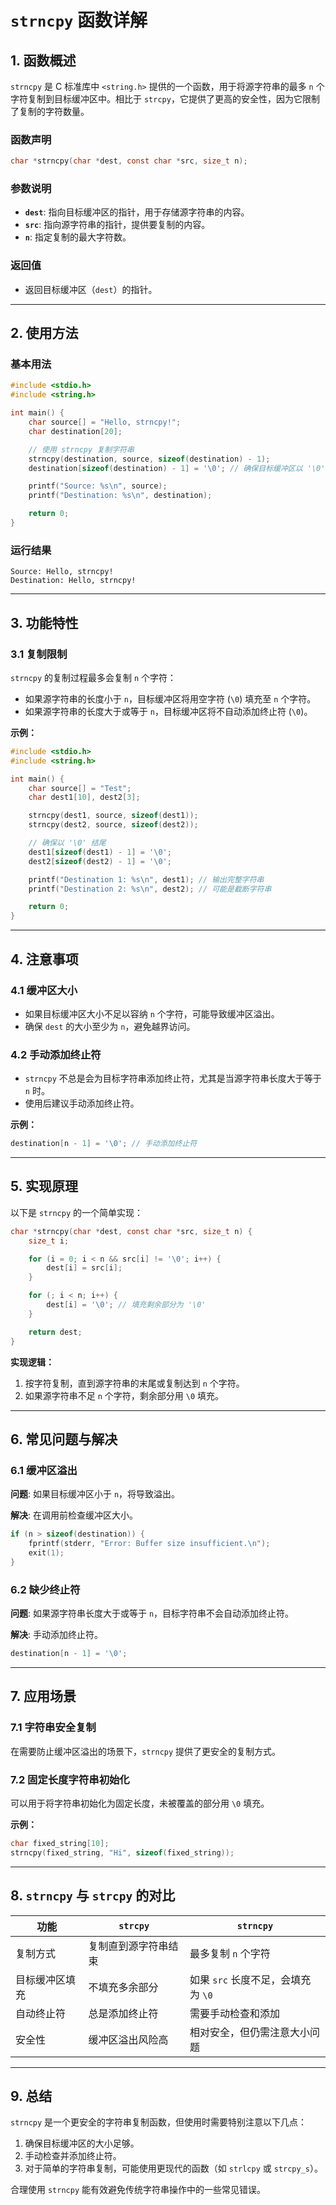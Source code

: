 # `strncpy` 函数详解

## 1. 函数概述

`strncpy` 是 C 标准库中 `<string.h>` 提供的一个函数，用于将源字符串的最多 `n` 个字符复制到目标缓冲区中。相比于 `strcpy`，它提供了更高的安全性，因为它限制了复制的字符数量。

### 函数声明
```c
char *strncpy(char *dest, const char *src, size_t n);
```

### 参数说明
- **`dest`**: 指向目标缓冲区的指针，用于存储源字符串的内容。
- **`src`**: 指向源字符串的指针，提供要复制的内容。
- **`n`**: 指定复制的最大字符数。

### 返回值
- 返回目标缓冲区（`dest`）的指针。

---

## 2. 使用方法

### 基本用法
```c
#include <stdio.h>
#include <string.h>

int main() {
    char source[] = "Hello, strncpy!";
    char destination[20];

    // 使用 strncpy 复制字符串
    strncpy(destination, source, sizeof(destination) - 1);
    destination[sizeof(destination) - 1] = '\0'; // 确保目标缓冲区以 '\0' 结尾

    printf("Source: %s\n", source);
    printf("Destination: %s\n", destination);

    return 0;
}
```

### 运行结果
```
Source: Hello, strncpy!
Destination: Hello, strncpy!
```

---

## 3. 功能特性

### 3.1 复制限制
`strncpy` 的复制过程最多会复制 `n` 个字符：
- 如果源字符串的长度小于 `n`，目标缓冲区将用空字符 (`\0`) 填充至 `n` 个字符。
- 如果源字符串的长度大于或等于 `n`，目标缓冲区将不自动添加终止符 (`\0`)。

**示例：**
```c
#include <stdio.h>
#include <string.h>

int main() {
    char source[] = "Test";
    char dest1[10], dest2[3];

    strncpy(dest1, source, sizeof(dest1));
    strncpy(dest2, source, sizeof(dest2));

    // 确保以 '\0' 结尾
    dest1[sizeof(dest1) - 1] = '\0';
    dest2[sizeof(dest2) - 1] = '\0';

    printf("Destination 1: %s\n", dest1); // 输出完整字符串
    printf("Destination 2: %s\n", dest2); // 可能是截断字符串

    return 0;
}
```

---

## 4. 注意事项

### 4.1 缓冲区大小
- 如果目标缓冲区大小不足以容纳 `n` 个字符，可能导致缓冲区溢出。
- 确保 `dest` 的大小至少为 `n`，避免越界访问。

### 4.2 手动添加终止符
- `strncpy` 不总是会为目标字符串添加终止符，尤其是当源字符串长度大于等于 `n` 时。
- 使用后建议手动添加终止符。

**示例：**
```c
destination[n - 1] = '\0'; // 手动添加终止符
```

---

## 5. 实现原理

以下是 `strncpy` 的一个简单实现：
```c
char *strncpy(char *dest, const char *src, size_t n) {
    size_t i;

    for (i = 0; i < n && src[i] != '\0'; i++) {
        dest[i] = src[i];
    }

    for (; i < n; i++) {
        dest[i] = '\0'; // 填充剩余部分为 '\0'
    }

    return dest;
}
```

**实现逻辑：**
1. 按字符复制，直到源字符串的末尾或复制达到 `n` 个字符。
2. 如果源字符串不足 `n` 个字符，剩余部分用 `\0` 填充。

---

## 6. 常见问题与解决

### 6.1 缓冲区溢出
**问题**: 如果目标缓冲区小于 `n`，将导致溢出。

**解决**: 在调用前检查缓冲区大小。
```c
if (n > sizeof(destination)) {
    fprintf(stderr, "Error: Buffer size insufficient.\n");
    exit(1);
}
```

### 6.2 缺少终止符
**问题**: 如果源字符串长度大于或等于 `n`，目标字符串不会自动添加终止符。

**解决**: 手动添加终止符。
```c
destination[n - 1] = '\0';
```

---

## 7. 应用场景

### 7.1 字符串安全复制
在需要防止缓冲区溢出的场景下，`strncpy` 提供了更安全的复制方式。

### 7.2 固定长度字符串初始化
可以用于将字符串初始化为固定长度，未被覆盖的部分用 `\0` 填充。

**示例：**
```c
char fixed_string[10];
strncpy(fixed_string, "Hi", sizeof(fixed_string));
```

---

## 8. `strncpy` 与 `strcpy` 的对比

| 功能                  | `strcpy`                          | `strncpy`                           |
|-----------------------|------------------------------------|-------------------------------------|
| 复制方式              | 复制直到源字符串结束              | 最多复制 `n` 个字符                |
| 目标缓冲区填充        | 不填充多余部分                    | 如果 `src` 长度不足，会填充为 `\0` |
| 自动终止符            | 总是添加终止符                   | 需要手动检查和添加                 |
| 安全性                | 缓冲区溢出风险高                 | 相对安全，但仍需注意大小问题       |

---

## 9. 总结

`strncpy` 是一个更安全的字符串复制函数，但使用时需要特别注意以下几点：
1. 确保目标缓冲区的大小足够。
2. 手动检查并添加终止符。
3. 对于简单的字符串复制，可能使用更现代的函数（如 `strlcpy` 或 `strcpy_s`）。

合理使用 `strncpy` 能有效避免传统字符串操作中的一些常见错误。